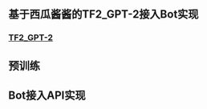 ## 基于西瓜酱酱的TF2_GPT-2接入Bot实现
### [TF2_GPT-2](https://github.com/xhs753/tf2_gpt-2)
## 预训练



## Bot接入API实现


